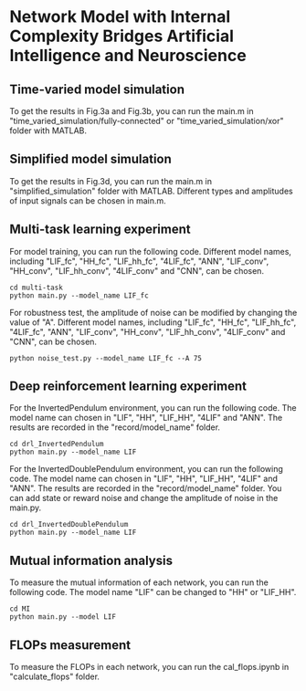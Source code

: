 # Network Model with  Internal Complexity Bridges Artificial Intelligence and Neuroscience
## Time-varied model simulation
To get the results in Fig.3a and Fig.3b, you can run the main.m in "time_varied_simulation/fully-connected" or "time_varied_simulation/xor" folder with MATLAB.

## Simplified model simulation
To get the results in Fig.3d, you can run the main.m in "simplified_simulation" folder with MATLAB. Different types and amplitudes of input signals can be chosen in main.m.

## Multi-task learning experiment
For model training, you can run the following code. Different model names, including "LIF_fc", "HH_fc", "LIF_hh_fc", "4LIF_fc", "ANN", "LIF_conv", "HH_conv", "LIF_hh_conv", "4LIF_conv" and "CNN", can be chosen.
````
cd multi-task
python main.py --model_name LIF_fc
````
For robustness test, the amplitude of noise can be modified by changing the value of "A". Different model names, including "LIF_fc", "HH_fc", "LIF_hh_fc", "4LIF_fc", "ANN", "LIF_conv", "HH_conv", "LIF_hh_conv", "4LIF_conv" and "CNN", can be chosen.
````
python noise_test.py --model_name LIF_fc --A 75
````

## Deep reinforcement learning experiment
For the InvertedPendulum environment, you can run the following code. The model name can chosen in "LIF", "HH", "LIF_HH", "4LIF" and "ANN". The results are recorded in the "record/model_name" folder.
````
cd drl_InvertedPendulum
python main.py --model_name LIF
````
For the InvertedDoublePendulum environment, you can run the following code. The model name can chosen in "LIF", "HH", "LIF_HH", "4LIF" and "ANN". The results are recorded in the "record/model_name" folder. You can add state or reward noise and change the amplitude of noise in the main.py. 
````
cd drl_InvertedDoublePendulum
python main.py --model_name LIF
````

## Mutual information analysis
To measure the mutual information of each network, you can run the following code. The model name "LIF" can be changed to "HH" or "LIF_HH".
````
cd MI
python main.py --model LIF
````

## FLOPs measurement
To measure the FLOPs in each network, you can run the cal_flops.ipynb in "calculate_flops" folder.
